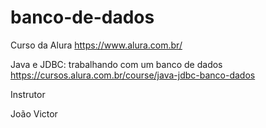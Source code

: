 # banco-de-dados

Curso da Alura https://www.alura.com.br/

Java e JDBC: trabalhando com um banco de dados
https://cursos.alura.com.br/course/java-jdbc-banco-dados

Instrutor

João Victor
